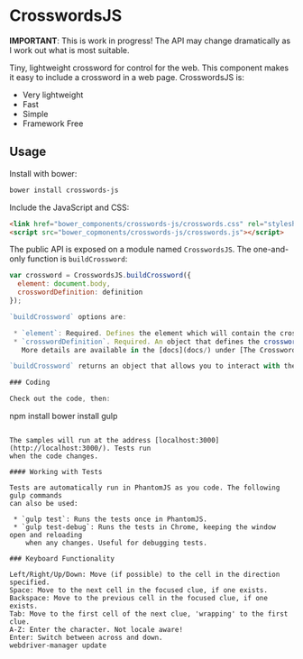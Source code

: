 # CrosswordsJS

**IMPORTANT**: This is work in progress! The API may change dramatically
as I work out what is most suitable.

Tiny, lightweight crossword for control for the web. This component makes it easy
to include a crossword in a web page. CrosswordsJS is:

* Very lightweight
* Fast
* Simple
* Framework Free

## Usage

Install with bower:

```bash
bower install crosswords-js
```

Include the JavaScript and CSS:

```html
<link href="bower_components/crosswords-js/crosswords.css" rel="stylesheet">
<script src="bower_copmonents/crosswords-js/crosswords.js"></script>

```

The public API is exposed on a module named `CrosswordsJS`. The one-and-only function
is `buildCrossword`:

```js
var crossword = CrosswordsJS.buildCrossword({
  element: document.body,
  crosswordDefinition: definition
});

`buildCrossword` options are:

 * `element`: Required. Defines the element which will contain the crossword DOM.
 * `crosswordDefinition`. Required. An object that defines the crossword (dimensions, clues etc).
   More details are available in the [docs](docs/) under [The Crossword Definition Object](docs/crossworddefinition.md).

`buildCrossword` returns an object that allows you to interact with the crossword programmatically. See [The Crossword Object](docs/crosswordobject.md) for more details.

### Coding

Check out the code, then:

```
npm install
bower install
gulp
```

The samples will run at the address [localhost:3000](http://localhost:3000/). Tests run
when the code changes.

#### Working with Tests

Tests are automatically run in PhantomJS as you code. The following gulp commands
can also be used:

 * `gulp test`: Runs the tests once in PhantomJS.
 * `gulp test-debug`: Runs the tests in Chrome, keeping the window open and reloading
    when any changes. Useful for debugging tests.

### Keyboard Functionality

Left/Right/Up/Down: Move (if possible) to the cell in the direction specified.
Space: Move to the next cell in the focused clue, if one exists.
Backspace: Move to the previous cell in the focused clue, if one exists.
Tab: Move to the first cell of the next clue, 'wrapping' to the first clue.
A-Z: Enter the character. Not locale aware!
Enter: Switch between across and down.
webdriver-manager update